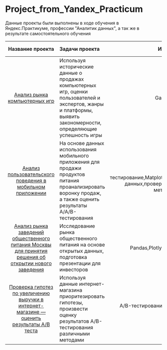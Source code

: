 # Project_from_Yandex_Practicum
Данные проекты были выполнены в ходе обучения в Яндекс.Практикуме, профессии "Аналитик данных", а так же в результате самостоятельного обучения

| Название проекта |Задачи проекта| Используемые библиотеки | Сфера деятельности | Направление деятельности |
| :-----:|:-------------|:---------------:|:-----:|:-----:|
| [Анализ рынка компьютерных игр](https://github.com/aimershik/Project_from_Yandex_Practicum/blob/aimershik/projects/%D0%90%D0%BD%D0%B0%D0%BB%D0%B8%D0%B7%20%D1%80%D1%8B%D0%BD%D0%BA%D0%B0%20%D0%BA%D0%BE%D0%BC%D0%BF%D1%8C%D1%8E%D1%82%D0%B5%D1%80%D0%BD%D1%8B%D1%85.ipynb) |                       Используя исторические данные о продажах компьютерных игр, оценки пользователей и экспертов, жанры и платформы, выявить закономерности, определяющие успешность игры |Gamedev, Интернет-магазины |Маркетинг-аналитик, Продуктовый аналитик|
| [Анализ пользовательского поведения в мобильном приложении](https://github.com/aimershik/Project_from_Yandex_Practicum/blob/aimershik/projects/%D0%98%D1%81%D1%81%D0%BB%D0%B5%D0%B4%D0%BE%D0%B2%D0%B0%D0%BD%D0%B8%D0%B5%20%D0%BF%D0%BE%D0%B2%D0%B5%D0%B4%D0%B5%D0%BD%D0%B8%D1%8F%20%D0%BF%D0%BE%D0%BB%D1%8C%D0%B7%D0%BE%D0%B2%D0%B0%D1%82%D0%B5%D0%BB%D0%B5%D0%B9%20%D0%BF%D1%80%D0%B8%D0%BB%D0%BE%D0%B6%D0%B5%D0%BD%D0%B8%D1%8F%20%D0%BF%D0%BE%20%D0%BF%D1%80%D0%BE%D0%B4%D0%B0%D0%B6%D0%B5%20%D0%BF%D1%80%D0%BE%D0%B4%D1%83%D0%BA%D1%82%D0%BE%D0%B2%20%D0%BF%D0%B8%D1%82%D0%B0%D0%BD%D0%B8%D1%8F%20(%D1%81%D1%82%D0%B0%D1%80%D1%82%D0%B0%D0%BF)%20%D0%B8%20%D0%B2%D0%BB%D0%B8%D1%8F%D0%BD%D0%B8%D1%8F%20%D0%BD%D0%B0%20%D0%BD%D0%B8%D1%85%20%D0%B8%D0%B7%D0%BC%D0%B5%D0%BD%D0%B5%D0%BD%D0%B8%D1%8F%20%D1%88%D1%80%D0%B8%D1%84%D1%82%D0%BE%D0%B2%20%D0%B2%20%D0%BF%D1%80%D0%B8%D0%BB%D0%BE%D0%B6%D0%B5%D0%BD%D0%B8%D0%B8.ipynb)| На основе данных использования мобильного приложения для продажи продуктов питания проанализировать воронку продаж, а также оценить результаты A/A/B-тестирования |  A/B-тестирование,Matplotlib,Pandas,Plotly,Python,Seaborn,визуализация данных,проверка статистических гипотез,продуктовые метрики,событийная аналитика | Бизнес, Интернет-сервисы, Стартапы| Маркетинг-аналитик, Продуктовый аналитик|
| [Анализ рынка заведений общественного питания Москвы для принятия решения об открытии нового заведения](https://github.com/aimershik/Project_from_Yandex_Practicum/blob/aimershik/projects/%D0%90%D0%BD%D0%B0%D0%BB%D0%B8%D0%B7%20%D1%80%D1%8B%D0%BD%D0%BA%D0%B0%20%D0%B7%D0%B0%D0%B2%D0%B5%D0%B4%D0%B5%D0%BD%D0%B8%D0%B9%20%D0%BE%D0%B1%D1%89%D0%B5%D1%81%D1%82%D0%B2%D0%B5%D0%BD%D0%BD%D0%BE%D0%B3%D0%BE%20%D0%BF%D0%B8%D1%82%D0%B0%D0%BD%D0%B8%D1%8F%20%D0%9C%D0%BE%D1%81%D0%BA%D0%B2%D1%8B.ipynb)| Исследование рынка общественного питания на основе открытых данных, подготовка презентации для инвесторов|Pandas,Plotly,Python,Seaborn,визуализация данных| Бизнес, Оффлайн, Стартапы| Data Analyst,Аналитик (универсал), Маркетинг-аналитик|
| [Проверка гипотез по увеличению выручки в интернет-магазине — оценить результаты A/B теста](https://github.com/aimershik/Project_from_Yandex_Practicum/blob/aimershik/projects/%D0%9F%D1%80%D0%BE%D0%B2%D0%B5%D1%80%D0%BA%D0%B0%20%D0%B3%D0%B8%D0%BF%D0%BE%D1%82%D0%B5%D0%B7%20%D0%BF%D0%BE%20%D1%83%D0%B2%D0%B5%D0%BB%D0%B8%D1%87%D0%B5%D0%BD%D0%B8%D1%8E%20%D0%B2%D1%8B%D1%80%D1%83%D1%87%D0%BA%D0%B8%20%D0%B2%20%D0%B8%D0%BD%D1%82%D0%B5%D1%80%D0%BD%D0%B5%D1%82-%D0%BC%D0%B0%D0%B3%D0%B0%D0%B7%D0%B8%D0%BD%D0%B5%20%E2%80%94%D0%BE%D1%86%D0%B5%D0%BD%D0%B8%D1%82%D1%8C%20%D1%80%D0%B5%D0%B7%D1%83%D0%BB%D1%8C%D1%82%D0%B0%D1%82%D1%8B%20AB.ipynb) |Используя данные интернет-магазина приоритезировать гипотезы, произвести оценку результатов A/B-тестирования различными методами |A/B-тестирование,Matplotlib,Pandas,Python,SciPy,проверка статистических гипотез |Интернет-магазины | Маркетинг-аналитик |
